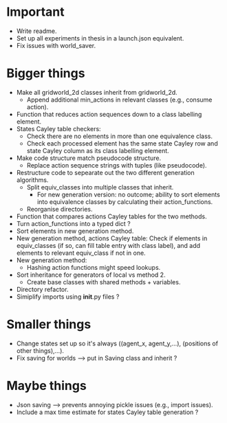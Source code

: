 # Important

- Write readme.
- Set up all experiments in thesis in a launch.json equivalent.
- Fix issues with world_saver.

# Bigger things

- Make all gridworld_2d classes inherit from gridworld_2d.
  - Append additional min_actions in relevant classes (e.g., consume action).
- Function that reduces action sequences down to a class labelling element.
- States Cayley table checkers:
  - Check there are no elements in more than one equivalence class.
  - Check each processed element has the same state Cayley row and state Cayley column as its class labelling element.
- Make code structure match pseudocode structure.
  - Replace action sequence strings with tuples (like pseudocode).
- Restructure code to sepearate out the two different generation algorithms.
  - Split equiv_classes into multiple classes that inherit.
    - For new generation version: no outcome; ability to sort elements into equivalence classes by calculating their action_functions.
  - Reorganise directories.
- Function that compares actions Cayley tables for the two methods.
- Turn action_functions into a typed dict ?
- Sort elements in new generation method.
- New generation method, actions Cayley table: Check if elements in equiv_classes (if so, can fill table entry with class label), and add elements to relevant equiv_class if not in one.
- New generation method:
  - Hashing action functions might speed lookups.
- Sort inheritance for generators of local vs method 2.
  - Create base classes with shared methods + variables.
- Directory refactor.
- Simiplify imports using **init**.py files ?

# Smaller things

- Change states set up so it's always ((agent_x, agent_y,...), (positions of other things),...).
- Fix saving for worlds --> put in Saving class and inherit ?

# Maybe things

- Json saving --> prevents annoying pickle issues (e.g., import issues).
- Include a max time estimate for states Cayley table generation ?
